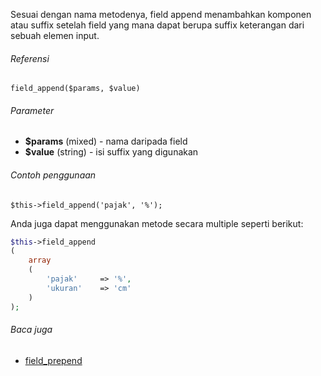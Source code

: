 Sesuai dengan nama metodenya, field append menambahkan komponen atau suffix setelah field yang mana dapat berupa suffix keterangan dari sebuah elemen input.

###### Referensi

`field_append($params, $value)`

###### Parameter

* **$params** (mixed) - nama daripada field
* **$value** (string) - isi suffix yang digunakan

###### Contoh penggunaan

`$this->field_append('pajak', '%');`

Anda juga dapat menggunakan metode secara multiple seperti berikut:

```php
$this->field_append
(
	array
	(
		'pajak'		=> '%',
		'ukuran'	=> 'cm'
	)
);
```

###### Baca juga
* [field_prepend](./field_prepend)
